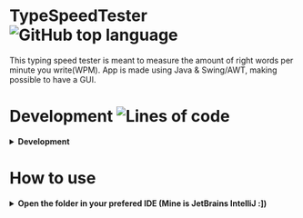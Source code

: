 # TypeSpeedTester <img alt="GitHub top language" src="https://img.shields.io/github/languages/top/giteneaxharau/TypeSpeedTester?style=for-the-badge">

This typing speed tester is meant to measure the amount of right words per minute you write(WPM). App is made using Java & Swing/AWT, making possible to have a GUI.

# Development ![Lines of code](https://img.shields.io/tokei/lines/github.com/giteneaxharau/TypeSpeedTester?style=for-the-badge)

<details><summary><b>Development</b></summary>
       
1. Downloaded 1000 most used words in the english lexicon
2. Made a `FileReader` and `BufferedReader`. 
       Put them in an ArrayList and a While loop to add the new words in said ArrayList.
       Enclosed it in a Try & catch.
3. Made the GUI using `JComponents`.
4. Coded the functionality of the `JTextPane`.
       Using `.addKeyListener()`.
       We measure the index of the spaces.
       We validate the words.
       Else we listen to each character and add a red highlight if it is incorrect 
           and a green one for the opposite.
       If `spacePresses` are equal to the sublist `targetWords` we pop up a `JOptionPane` with the results 
           and reset everything so you can play again. Using Function `endGame`
5. Added the functionality of the `JButton`.
       It pops up a JOption pane promting for the amount of words.
       It starts the time, shuffles the ArrayList using `Collections.shuffle()` 
       Creates a sublist based on user input.
       Sets the 'textPane' uneditable and forces focus on it.
       Disables the button so you cant restart the game.
       Disables Backspace using Function `disableKeys` as not to mess with indexing of characters.
6. Styled GUI.
7. Fixed Bugs.
</details>

# How to use 

<details><summary><b>Open the folder in your prefered IDE (Mine is JetBrains IntelliJ :])</b></summary>
       
       git clone https://github.com/giteneaxharau/TypeSpeedTester.git /  
       cd TypeSpeedTester
       
       
</details>

